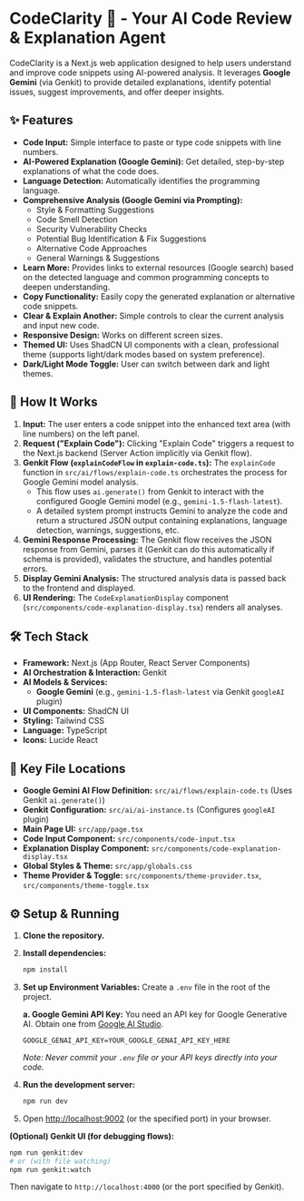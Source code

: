 
# CodeClarity 🧠 - Your AI Code Review & Explanation Agent

CodeClarity is a Next.js web application designed to help users understand and improve code snippets using AI-powered analysis. It leverages **Google Gemini** (via Genkit) to provide detailed explanations, identify potential issues, suggest improvements, and offer deeper insights.

## ✨ Features

-   **Code Input:** Simple interface to paste or type code snippets with line numbers.
-   **AI-Powered Explanation (Google Gemini):** Get detailed, step-by-step explanations of what the code does.
-   **Language Detection:** Automatically identifies the programming language.
-   **Comprehensive Analysis (Google Gemini via Prompting):**
    -   Style & Formatting Suggestions
    -   Code Smell Detection
    -   Security Vulnerability Checks
    -   Potential Bug Identification & Fix Suggestions
    -   Alternative Code Approaches
    -   General Warnings & Suggestions
-   **Learn More:** Provides links to external resources (Google search) based on the detected language and common programming concepts to deepen understanding.
-   **Copy Functionality:** Easily copy the generated explanation or alternative code snippets.
-   **Clear & Explain Another:** Simple controls to clear the current analysis and input new code.
-   **Responsive Design:** Works on different screen sizes.
-   **Themed UI:** Uses ShadCN UI components with a clean, professional theme (supports light/dark modes based on system preference).
-   **Dark/Light Mode Toggle:** User can switch between dark and light themes.

## 🚀 How It Works

1.  **Input:** The user enters a code snippet into the enhanced text area (with line numbers) on the left panel.
2.  **Request ("Explain Code"):** Clicking "Explain Code" triggers a request to the Next.js backend (Server Action implicitly via Genkit flow).
3.  **Genkit Flow (`explainCodeFlow` in `explain-code.ts`):** The `explainCode` function in `src/ai/flows/explain-code.ts` orchestrates the process for Google Gemini model analysis.
    -   This flow uses `ai.generate()` from Genkit to interact with the configured Google Gemini model (e.g., `gemini-1.5-flash-latest`).
    -   A detailed system prompt instructs Gemini to analyze the code and return a structured JSON output containing explanations, language detection, warnings, suggestions, etc.
4.  **Gemini Response Processing:** The Genkit flow receives the JSON response from Gemini, parses it (Genkit can do this automatically if schema is provided), validates the structure, and handles potential errors.
5.  **Display Gemini Analysis:** The structured analysis data is passed back to the frontend and displayed.
6.  **UI Rendering:** The `CodeExplanationDisplay` component (`src/components/code-explanation-display.tsx`) renders all analyses.

## 🛠️ Tech Stack

-   **Framework:** Next.js (App Router, React Server Components)
-   **AI Orchestration & Interaction:** Genkit
-   **AI Models & Services:**
    -   **Google Gemini** (e.g., `gemini-1.5-flash-latest` via Genkit `googleAI` plugin)
-   **UI Components:** ShadCN UI
-   **Styling:** Tailwind CSS
-   **Language:** TypeScript
-   **Icons:** Lucide React

## 🔑 Key File Locations

-   **Google Gemini AI Flow Definition:** `src/ai/flows/explain-code.ts` (Uses Genkit `ai.generate()`)
-   **Genkit Configuration:** `src/ai/ai-instance.ts` (Configures `googleAI` plugin)
-   **Main Page UI:** `src/app/page.tsx`
-   **Code Input Component:** `src/components/code-input.tsx`
-   **Explanation Display Component:** `src/components/code-explanation-display.tsx`
-   **Global Styles & Theme:** `src/app/globals.css`
-   **Theme Provider & Toggle:** `src/components/theme-provider.tsx`, `src/components/theme-toggle.tsx`

## ⚙️ Setup & Running

1.  **Clone the repository.**
2.  **Install dependencies:**
    ```bash
    npm install
    ```
3.  **Set up Environment Variables:**
    Create a `.env` file in the root of the project.
    
    **a. Google Gemini API Key:**
    You need an API key for Google Generative AI. Obtain one from [Google AI Studio](https://aistudio.google.com/app/apikey).
    ```.env
    GOOGLE_GENAI_API_KEY=YOUR_GOOGLE_GENAI_API_KEY_HERE
    ```
    *Note: Never commit your `.env` file or your API keys directly into your code.*

4.  **Run the development server:**
    ```bash
    npm run dev
    ```
5.  Open [http://localhost:9002](http://localhost:9002) (or the specified port) in your browser.

**(Optional) Genkit UI (for debugging flows):**
```bash
npm run genkit:dev
# or (with file watching)
npm run genkit:watch
```
Then navigate to `http://localhost:4000` (or the port specified by Genkit).
